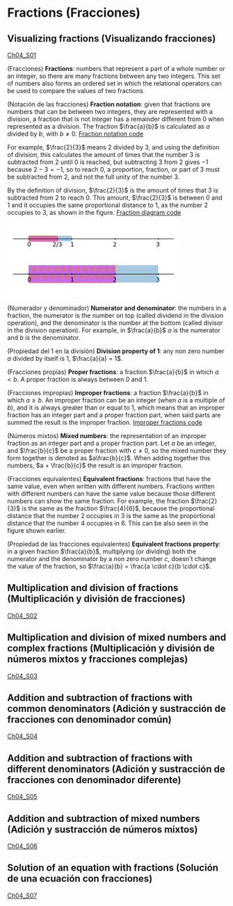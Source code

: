 
#   Fractions (Fracciones)

## Visualizing fractions (Visualizando fracciones)
[Ch04_S01](../../../Libros/Mathematics/Algebra_basics__Prealgebra__OpenStax.pdf#page=281)

(Fracciones)
**Fractions**: numbers that represent a part of a whole number or an integer, so there are many fractions between any two integers. This set of numbers also forms an ordered set in which the relational operators can be used to compare the values of two fractions.

(Notación de las fracciones)
**Fraction notation**: given that fractions are numbers that can be between two integers, they are represented with a division, a fraction that is not integer has a remainder different from 0 when represented as a division. The fraction $\frac{a}{b}$ is calculated as $a$ divided by $b$, with $b \ne 0$.
[Fraction notation code](Programs/Ch04/S01_01_Fraction_notation.py)

For example, $\frac{2}{3}$ means $2$ divided by $3$, and using the definition of division, this calculates the amount of times that the number $3$ is subtracted from $2$ until 0 is reached, but subtracting $3$ from $2$ gives $-1$ because $2 - 3 = -1$, so to reach 0, a proportion, fraction, or part of $3$ must be subtracted from $2$, and not the full unity of the number $3$. 

By the definition of division, $\frac{2}{3}$ is the amount of times that $3$ is subtracted from $2$ to reach 0. This amount, $\frac{2}{3}$ is between $0$ and $1$ and it occupies the same proportional distance to $1$, as the number $2$ occupies to $3$, as shown in the figure.
[Fraction diagram code](Programs/Ch04/S01_02_Fraction_diagram.py)
![Fraction diagram image](Images/Ch04/S01_02_Fraction_diagram.png)

(Numerador y denominador)
**Numerator and denominator**: the numbers in a fraction, the numerator is the number on top (called dividend in the division operation), and the denominator is the number at the bottom (called divisor in the division operation). For example, in $\frac{a}{b}$ $a$ is the numerator and $b$ is the denominator.

(Propiedad del 1 en la división)
**Division property of 1**: any non zero number $a$ divided by itself is 1, $\frac{a}{a} = 1$.

(Fracciones propias)
**Proper fractions**: a fraction $\frac{a}{b}$ in which $a < b$. A proper fraction is always between 0 and 1.

(Fracciones impropias)
**Improper fractions**: a fraction $\frac{a}{b}$ in which $a \ge b$. An improper fraction can be an integer (when $a$ is a multiple of $b$), and it is always greater than or equal to 1, which means that an improper fraction has an integer part and a proper fraction part, when said parts are summed the result is the improper fraction.
[Improper fractions code](Programs/Ch04/S01_03_Improper_fractions.py)

(Números mixtos)
**Mixed numbers**: the representation of an improper fraction as an integer part and a proper fraction part. Let $a$ be an integer, and $\frac{b}{c}$ be a proper fraction with $c \ne 0$, so the mixed number they form together is denoted as $a\frac{b}{c}$. When adding together this numbers, $a + \frac{b}{c}$ the result is an improper fraction.

(Fracciones equivalentes)
**Equivalent fractions**: fractions that have the same value, even when written with different numbers. Fractions written with different numbers can have the same value because those different numbers can show the same fraction. For example, the fraction $\frac{2}{3}$ is the same as the fraction $\frac{4}{6}$, because the proportional distance that the number $2$ occupies in $3$ is the same as the proportional distance that the number $4$ occupies in $6$. This can be also seen in the figure shown earlier.

(Propiedad de las fracciones equivalentes)
**Equivalent fractions property**: in a given fraction $\frac{a}{b}$, multiplying (or dividing) both the numerator and the denominator by a non zero number $c$, doesn't change the value of the fraction, so $\frac{a}{b} = \frac{a \cdot c}{b \cdot c}$.

## Multiplication and division of fractions (Multiplicación y división de fracciones)
[Ch04_S02](../../../Libros/Mathematics/Algebra_basics__Prealgebra__OpenStax.pdf#page=305)

<!-- # TODO  -->

## Multiplication and division of mixed numbers and complex fractions (Multiplicación y división de números mixtos y fracciones complejas)
[Ch04_S03](../../../Libros/Mathematics/Algebra_basics__Prealgebra__OpenStax.pdf#page=325)

<!-- # TODO  -->

## Addition and subtraction of fractions with common denominators (Adición y sustracción de fracciones con denominador común)
[Ch04_S04](../../../Libros/Mathematics/Algebra_basics__Prealgebra__OpenStax.pdf#page=338)

<!-- # TODO  -->

## Addition and subtraction of fractions with different denominators (Adición y sustracción de fracciones con denominador diferente)
[Ch04_S05](../../../Libros/Mathematics/Algebra_basics__Prealgebra__OpenStax.pdf#page=350)

<!-- # TODO  -->

## Addition and subtraction of mixed numbers (Adición y sustracción de números mixtos)
[Ch04_S06](../../../Libros/Mathematics/Algebra_basics__Prealgebra__OpenStax.pdf#page=372)

<!-- # TODO  -->

## Solution of an equation with fractions (Solución de una ecuación con fracciones)
[Ch04_S07](../../../Libros/Mathematics/Algebra_basics__Prealgebra__OpenStax.pdf#page=388)

<!-- # TODO  -->